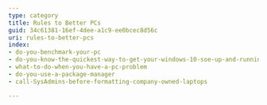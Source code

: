 ```yaml
---
type: category
title: Rules to Better PCs
guid: 34c61381-16ef-4dee-a1c9-ee0bcec8d56c
uri: rules-to-better-pcs
index:
- do-you-benchmark-your-pc
- do-you-know-the-quickest-way-to-get-your-windows-10-soe-up-and-running
- what-to-do-when-you-have-a-pc-problem
- do-you-use-a-package-manager
- call-SysAdmins-before-formatting-company-owned-laptops

---
```



